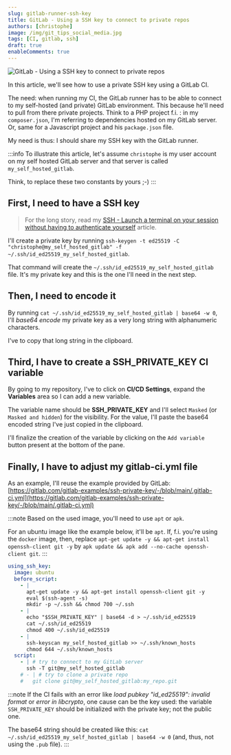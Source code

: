 ```yaml
---
slug: gitlab-runner-ssh-key
title: GitLab - Using a SSH key to connect to private repos
authors: [christophe]
image: /img/git_tips_social_media.jpg
tags: [CI, gitlab, ssh]
draft: true
enableComments: true
---
```

<!-- cspell:ignore libcrypto -->

![GitLab - Using a SSH key to connect to private repos](/img/git_tips_banner.jpg)

In this article, we'll see how to use a private SSH key using a GitLab CI.

The need: when running my CI, the GitLab runner has to be able to connect to my self-hosted (and private) GitLab environment. This because he'll need to pull from there private projects. Think to a PHP project f.i. : in my `composer.json`, I'm referring to dependencies hosted on my GitLab server. Or, same for a Javascript project and his `package.json` file. 

My need is thus: I should share my SSH key with the GitLab runner.

<!-- truncate -->

:::info
To illustrate this article, let's assume `christophe` is my user account on my self hosted GitLab server and that server is called `my_self_hosted_gitlab`.

Think, to replace these two constants by yours ;-)
:::

## First, I need to have a SSH key

> For the long story, read my [SSH - Launch a terminal on your session without having to authenticate yourself](/blog/linux-ssh-scp) article.

I'll create a private key by running `ssh-keygen -t ed25519 -C "christophe@my_self_hosted_gitlab" -f ~/.ssh/id_ed25519_my_self_hosted_gitlab`.

That command will create the `~/.ssh/id_ed25519_my_self_hosted_gitlab` file. It's my private key and this is the one I'll need in the next step.

## Then, I need to encode it

By running `cat ~/.ssh/id_ed25519_my_self_hosted_gitlab | base64 -w 0`, I'll *base64 encode* my private key as a very long string with alphanumeric characters.

I've to copy that long string in the clipboard.

## Third, I have to create a SSH_PRIVATE_KEY CI variable

By going to my repository, I've to click on **CI/CD Settings**, expand the **Variables** area so I can add a new variable.

The variable name should be **SSH_PRIVATE_KEY** and I'll select `Masked` (or `Masked and hidden`) for the visibility. For the value, I'll paste the base64 encoded string I've just copied in the clipboard.

I'll finalize the creation of the variable by clicking on the `Add variable` button present at the bottom of the pane.

## Finally, I have to adjust my gitlab-ci.yml file

As an example, I'll reuse the example provided by GitLab: [https://gitlab.com/gitlab-examples/ssh-private-key/-/blob/main/.gitlab-ci.yml](https://gitlab.com/gitlab-examples/ssh-private-key/-/blob/main/.gitlab-ci.yml)

:::note
Based on the used image, you'll need to use `apt` or `apk`.

For an ubuntu image like the example below, it'll be `apt`. If, f.i. you're using the `docker` image, then, replace 
`apt-get update -y && apt-get install openssh-client git -y` by `apk update && apk add --no-cache openssh-client git`.
:::

```yml
using_ssh_key:
  image: ubuntu
  before_script:
    - |
      apt-get update -y && apt-get install openssh-client git -y
      eval $(ssh-agent -s)
      mkdir -p ~/.ssh && chmod 700 ~/.ssh
    - |
      echo "$SSH_PRIVATE_KEY" | base64 -d > ~/.ssh/id_ed25519
      cat ~/.ssh/id_ed25519
      chmod 400 ~/.ssh/id_ed25519
    - |
      ssh-keyscan my_self_hosted_gitlab >> ~/.ssh/known_hosts
      chmod 644 ~/.ssh/known_hosts
  script:
    - | # try to connect to my GitLab server
      ssh -T git@my_self_hosted_gitlab
    # - | # try to clone a private repo
    #   git clone git@my_self_hosted_gitlab:my_repo.git
``` 

:::note
If the CI fails with an error like *load pubkey "id_ed25519": invalid format* or *error in libcrypto*, one cause can be the key used: the variable `SSH_PRIVATE_KEY` should be initialized with the private key; not the public one. 

The base64 string should be created like this: `cat ~/.ssh/id_ed25519_my_self_hosted_gitlab | base64 -w 0` (and, thus, not using the `.pub` file).
:::
